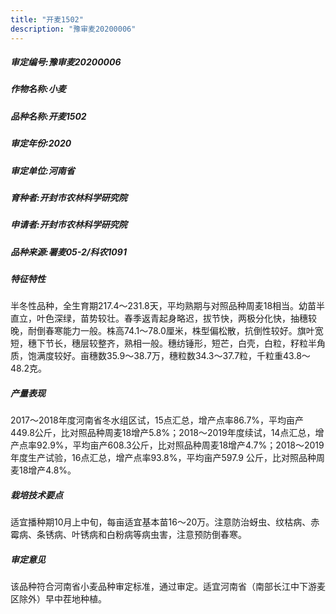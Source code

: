 ```yaml
---
title: "开麦1502"
description: "豫审麦20200006"
---
```

##### 审定编号:豫审麦20200006

##### 作物名称:小麦

##### 品种名称:开麦1502

##### 审定年份:2020

##### 审定单位:河南省

##### 育种者:开封市农林科学研究院

##### 申请者:开封市农林科学研究院

##### 品种来源:署麦05-2/科农1091

##### 特征特性
半冬性品种，全生育期217.4～231.8天，平均熟期与对照品种周麦18相当。幼苗半直立，叶色深绿，苗势较壮。春季返青起身略迟，拔节快，两极分化快，抽穗较晚，耐倒春寒能力一般。株高74.1～78.0厘米，株型偏松散，抗倒性较好。旗叶宽短，穗下节长，穗层较整齐，熟相一般。穗纺锤形，短芒，白壳，白粒，籽粒半角质，饱满度较好。亩穗数35.9～38.7万，穗粒数34.3～37.7粒，千粒重43.8～48.2克。

##### 产量表现
2017～2018年度河南省冬水组区试，15点汇总，增产点率86.7%，平均亩产449.8公斤，比对照品种周麦18增产5.8%；2018～2019年度续试，14点汇总，增产点率92.9%，平均亩产608.3公斤，比对照品种周麦18增产4.7%；2018～2019年度生产试验，16点汇总，增产点率93.8%，平均亩产597.9 公斤，比对照品种周麦18增产4.8%。

##### 栽培技术要点
适宜播种期10月上中旬，每亩适宜基本苗16～20万。注意防治蚜虫、纹枯病、赤霉病、条锈病、叶锈病和白粉病等病虫害，注意预防倒春寒。

##### 审定意见
该品种符合河南省小麦品种审定标准，通过审定。适宜河南省（南部长江中下游麦区除外）早中茬地种植。

